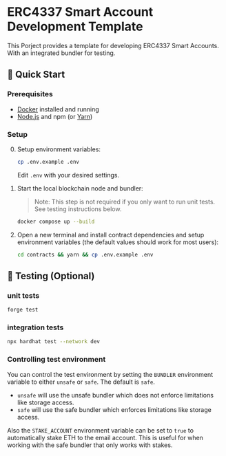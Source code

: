 # ERC4337 Smart Account Development Template

This Porject provides a template for developing ERC4337 Smart Accounts. With an integrated bundler for testing.

## 🚀 Quick Start

### Prerequisites

- [Docker](https://www.docker.com/) installed and running
- [Node.js](https://nodejs.org/) and npm (or [Yarn](https://yarnpkg.com/))

### Setup

0. Setup environment variables:

   ```bash
   cp .env.example .env
   ```

   Edit `.env` with your desired settings.

1. Start the local blockchain node and bundler:

   > Note: This step is not required if you only want to run unit tests. See testing instructions below.


   ```bash
   docker compose up --build
   ```

2. Open a new terminal and install contract dependencies and setup environment variables (the default values should work for most users):

   ```bash
   cd contracts && yarn && cp .env.example .env
   ```

## 🧪 Testing (Optional)

### unit tests

```bash
forge test
```

### integration tests
```bash
npx hardhat test --network dev
```

### Controlling test environment

You can control the test environment by setting the `BUNDLER` environment variable to either `unsafe` or `safe`. The default is `safe`.

- `unsafe` will use the unsafe bundler which does not enforce limitations like storage access.
- `safe` will use the safe bundler which enforces limitations like storage access.

Also the `STAKE_ACCOUNT` environment variable can be set to `true` to automatically stake ETH to the email account.
This is useful for when working with the safe bundler that only works with stakes.
